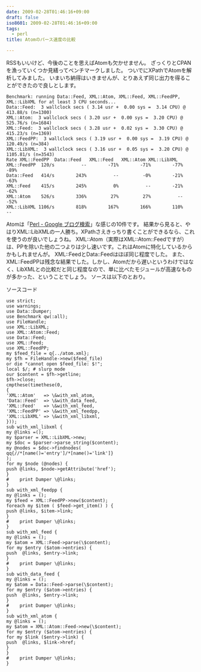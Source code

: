 ```yaml
---
date: 2009-02-28T01:46:16+09:00
draft: false
iso8601: 2009-02-28T01:46:16+09:00
tags:
  - perl
title: Atomのパース速度の比較

---
```


RSSもいいけど、今後のことを思えばAtomも欠かせません。
ざっくりとCPANを漁っていくつか見繕ってベンチマークしました。
ついでにXPathでAtomを解析してみました。
いまいち納得はいきませんが、とりあえず同じ出力を得ることができたので良しとします。
```text
Benchmark: running Data::Feed, XML::Atom, XML::Feed, XML::FeedPP, XML::LibXML for at least 3 CPU seconds...
Data::Feed:  3 wallclock secs ( 3.14 usr +  0.00 sys =  3.14 CPU) @ 413.88/s (n=1300)
XML::Atom:  3 wallclock secs ( 3.20 usr +  0.00 sys =  3.20 CPU) @ 525.76/s (n=1684)
XML::Feed:  3 wallclock secs ( 3.28 usr +  0.02 sys =  3.30 CPU) @ 415.23/s (n=1369)
XML::FeedPP:  3 wallclock secs ( 3.19 usr +  0.00 sys =  3.19 CPU) @ 120.49/s (n=384)
XML::LibXML:  3 wallclock secs ( 3.16 usr +  0.05 sys =  3.20 CPU) @ 1105.81/s (n=3543)
Rate XML::FeedPP  Data::Feed   XML::Feed   XML::Atom XML::LibXML
XML::FeedPP  120/s          --        -71%        -71%        -77%        -89%
Data::Feed   414/s        243%          --         -0%        -21%        -63%
XML::Feed    415/s        245%          0%          --        -21%        -62%
XML::Atom    526/s        336%         27%         27%          --        -52%
XML::LibXML 1106/s        818%        167%        166%        110%          --
```
Atomは「<a href="https://www.google.co.jp/search?hl=ja&amp;q=Perl&amp;lr=lang_ja&amp;ie=utf-8&amp;tbm=blg&amp;tbs=qdr:d&amp;output=atom">Perl - Google ブログ検索</a>」な感じの10件です。
結果から見ると、やはりXML::LibXMLの一人勝ち。XPathさえきっちり書くことができるなら、これを使うのが良いでしょうね。
XML::Atom（実際はXML::Atom::Feedですが）は、PPを除いた他の二つよりは少し速いです。これはAtomに特化しているからかもしれませんが。
XML::FeedとData::Feedはほぼ同じ程度でした。
また、XML::FeedPPは残念な結果でした。しかし、Atomだから遅いというわけではなく、LibXMLとの比較だと同じ程度なので、単に比べたモジュールが高速なものが多かった、ということでしょう。
ソースは以下のとおり。


ソースコード
```text
use strict;
use warnings;
use Data::Dumper;
use Benchmark qw(:all);
use FileHandle;
use XML::LibXML;
use XML::Atom::Feed;
use Data::Feed;
use XML::Feed;
use XML::FeedPP;
my $feed_file = q{../atom.xml};
my $fh = FileHandle->new($feed_file)
or die "cannot open $feed_file: $!";
local $/; # slurp mode
our $content = $fh->getline;
$fh->close;
cmpthese(timethese(0,
{
'XML::Atom'   => \&with_xml_atom,
'Data::Feed'  => \&with_data_feed,
'XML::Feed'   => \&with_xml_feed,
'XML::FeedPP' => \&with_xml_feedpp,
'XML::LibXML' => \&with_xml_libxml,
}));
sub with_xml_libxml {
my @links =();
my $parser = XML::LibXML->new;
my $doc = $parser->parse_string($content);
my @nodes = $doc->findnodes(
qq{//*[name()='entry']/*[name()='link']}
);
for my $node (@nodes) {
push @links, $node->getAttribute('href');
}
#    print Dumper \@links;
}
sub with_xml_feedpp {
my @links = ();
my $feed = XML::FeedPP->new($content);
foreach my $item ( $feed->get_item() ) {
push @links, $item->link;
}
#    print Dumper \@links;
}
sub with_xml_feed {
my @links = ();
my $atom = XML::Feed->parse(\$content);
for my $entry ($atom->entries) {
push  @links, $entry->link;
}
#    print Dumper \@links;
}
sub with_data_feed {
my @links = ();
my $atom = Data::Feed->parse(\$content);
for my $entry ($atom->entries) {
push  @links, $entry->link;
}
#    print Dumper \@links;
}
sub with_xml_atom {
my @links = ();
my $atom = XML::Atom::Feed->new(\$content);
for my $entry ($atom->entries) {
for my $link ($entry->link) {
push  @links, $link->href;
}
}
#    print Dumper \@links;
}
```
    	